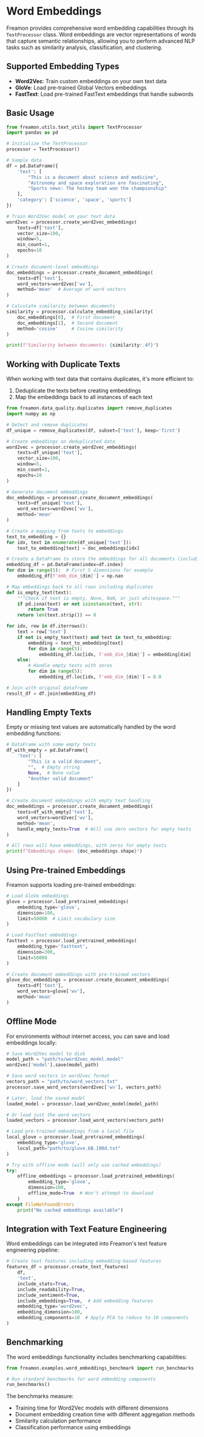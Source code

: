 # Word Embeddings

Freamon provides comprehensive word embedding capabilities through its `TextProcessor` class. Word embeddings are vector representations of words that capture semantic relationships, allowing you to perform advanced NLP tasks such as similarity analysis, classification, and clustering.

## Supported Embedding Types

- **Word2Vec**: Train custom embeddings on your own text data
- **GloVe**: Load pre-trained Global Vectors embeddings
- **FastText**: Load pre-trained FastText embeddings that handle subwords

## Basic Usage

```python
from freamon.utils.text_utils import TextProcessor
import pandas as pd

# Initialize the TextProcessor
processor = TextProcessor()

# Sample data
df = pd.DataFrame({
    'text': [
        "This is a document about science and medicine",
        "Astronomy and space exploration are fascinating",
        "Sports news: The hockey team won the championship"
    ],
    'category': ['science', 'space', 'sports']
})

# Train Word2Vec model on your text data
word2vec = processor.create_word2vec_embeddings(
    texts=df['text'],
    vector_size=100,
    window=5,
    min_count=1,
    epochs=10
)

# Create document-level embeddings
doc_embeddings = processor.create_document_embeddings(
    texts=df['text'],
    word_vectors=word2vec['wv'],
    method='mean'  # Average of word vectors
)

# Calculate similarity between documents
similarity = processor.calculate_embedding_similarity(
    doc_embeddings[0],  # First document
    doc_embeddings[1],  # Second document
    method='cosine'     # Cosine similarity
)

print(f"Similarity between documents: {similarity:.4f}")
```

## Working with Duplicate Texts

When working with text data that contains duplicates, it's more efficient to:
1. Deduplicate the texts before creating embeddings
2. Map the embeddings back to all instances of each text

```python
from freamon.data_quality.duplicates import remove_duplicates
import numpy as np

# Detect and remove duplicates
df_unique = remove_duplicates(df, subset=['text'], keep='first')

# Create embeddings on deduplicated data
word2vec = processor.create_word2vec_embeddings(
    texts=df_unique['text'],
    vector_size=100,
    window=5,
    min_count=1,
    epochs=10
)

# Generate document embeddings
doc_embeddings = processor.create_document_embeddings(
    texts=df_unique['text'],
    word_vectors=word2vec['wv'],
    method='mean'
)

# Create a mapping from texts to embeddings
text_to_embedding = {}
for idx, text in enumerate(df_unique['text']):
    text_to_embedding[text] = doc_embeddings[idx]

# Create a DataFrame to store the embeddings for all documents (including duplicates)
embedding_df = pd.DataFrame(index=df.index)
for dim in range(5):  # First 5 dimensions for example
    embedding_df[f'emb_dim_{dim}'] = np.nan

# Map embeddings back to all rows including duplicates
def is_empty_text(text):
    """Check if text is empty, None, NaN, or just whitespace."""
    if pd.isna(text) or not isinstance(text, str):
        return True
    return len(text.strip()) == 0

for idx, row in df.iterrows():
    text = row['text']
    if not is_empty_text(text) and text in text_to_embedding:
        embedding = text_to_embedding[text]
        for dim in range(5):
            embedding_df.loc[idx, f'emb_dim_{dim}'] = embedding[dim]
    else:
        # Handle empty texts with zeros
        for dim in range(5):
            embedding_df.loc[idx, f'emb_dim_{dim}'] = 0.0

# Join with original dataframe
result_df = df.join(embedding_df)
```

## Handling Empty Texts

Empty or missing text values are automatically handled by the word embedding functions:

```python
# DataFrame with some empty texts
df_with_empty = pd.DataFrame({
    'text': [
        "This is a valid document",
        "",  # Empty string
        None,  # None value
        "Another valid document"
    ]
})

# Create document embeddings with empty text handling
doc_embeddings = processor.create_document_embeddings(
    texts=df_with_empty['text'],
    word_vectors=word2vec['wv'],
    method='mean',
    handle_empty_texts=True  # Will use zero vectors for empty texts
)

# All rows will have embeddings, with zeros for empty texts
print(f"Embeddings shape: {doc_embeddings.shape}")
```

## Using Pre-trained Embeddings

Freamon supports loading pre-trained embeddings:

```python
# Load GloVe embeddings
glove = processor.load_pretrained_embeddings(
    embedding_type='glove',
    dimension=100,
    limit=50000  # Limit vocabulary size
)

# Load FastText embeddings
fasttext = processor.load_pretrained_embeddings(
    embedding_type='fasttext',
    dimension=300,
    limit=50000
)

# Create document embeddings with pre-trained vectors
glove_doc_embeddings = processor.create_document_embeddings(
    texts=df['text'],
    word_vectors=glove['wv'],
    method='mean'
)
```

## Offline Mode

For environments without internet access, you can save and load embeddings locally:

```python
# Save Word2Vec model to disk
model_path = "path/to/word2vec_model.model"
word2vec['model'].save(model_path)

# Save word vectors in word2vec format
vectors_path = "path/to/word_vectors.txt"
processor.save_word_vectors(word2vec['wv'], vectors_path)

# Later, load the saved model
loaded_model = processor.load_word2vec_model(model_path)

# Or load just the word vectors
loaded_vectors = processor.load_word_vectors(vectors_path)

# Load pre-trained embeddings from a local file
local_glove = processor.load_pretrained_embeddings(
    embedding_type='glove',
    local_path="path/to/glove.6B.100d.txt"
)

# Try with offline mode (will only use cached embeddings)
try:
    offline_embeddings = processor.load_pretrained_embeddings(
        embedding_type='glove',
        dimension=100,
        offline_mode=True  # Won't attempt to download
    )
except FileNotFoundError:
    print("No cached embeddings available")
```

## Integration with Text Feature Engineering

Word embeddings can be integrated into Freamon's text feature engineering pipeline:

```python
# Create text features including embedding-based features
features_df = processor.create_text_features(
    df,
    'text',
    include_stats=True,
    include_readability=True,
    include_sentiment=True,
    include_embeddings=True,  # Add embedding features
    embedding_type='word2vec',
    embedding_dimension=100,
    embedding_components=10  # Apply PCA to reduce to 10 components
)
```

## Benchmarking

The word embeddings functionality includes benchmarking capabilities:

```python
from freamon.examples.word_embeddings_benchmark import run_benchmarks

# Run standard benchmarks for word embedding components
run_benchmarks()
```

The benchmarks measure:
- Training time for Word2Vec models with different dimensions
- Document embedding creation time with different aggregation methods
- Similarity calculation performance
- Classification performance using embeddings
